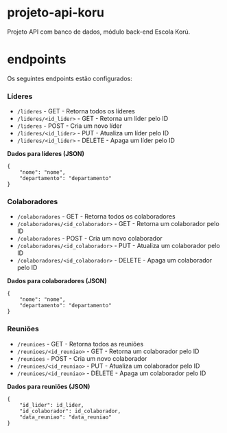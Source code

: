 # projeto-api-koru
Projeto API com banco de dados, módulo back-end Escola Korú.

# endpoints

Os seguintes endpoints estão configurados:

### Líderes

- `/lideres` - GET - Retorna todos os líderes
- `/lideres/<id_lider>` - GET - Retorna um líder pelo ID
- `/lideres` - POST - Cria um novo líder
- `/lideres/<id_lider>` - PUT - Atualiza um líder pelo ID
- `/lideres/<id_lider>` - DELETE - Apaga um líder pelo ID

**Dados para líderes (JSON)**

```
{
	"nome": "nome",
	"departamento": "departamento"
}
```

### Colaboradores

- `/colaboradores` - GET - Retorna todos os colaboradores
- `/colaboradores/<id_colaborador>` - GET - Retorna um colaborador pelo ID
- `/colaboradores` - POST - Cria um novo colaborador
- `/colaboradores/<id_colaborador>` - PUT - Atualiza um colaborador pelo ID
- `/colaboradores/<id_colaborador>` - DELETE - Apaga um colaborador pelo ID

**Dados para colaboradores (JSON)**

```
{
	"nome": "nome",
	"departamento": "departamento"
}
```

### Reuniões

- `/reunioes` - GET - Retorna todos as reuniões
- `/reunioes/<id_reuniao>` - GET - Retorna um colaborador pelo ID
- `/reunioes` - POST - Cria um novo colaborador
- `/reunioes/<id_reuniao>` - PUT - Atualiza um colaborador pelo ID
- `/reunioes/<id_reuniao>` - DELETE - Apaga um colaborador pelo ID

**Dados para reuniões (JSON)**

```
{
	"id_lider": id_lider,
    "id_colaborador": id_colaborador,
    "data_reuniao": "data_reuniao"
}
```